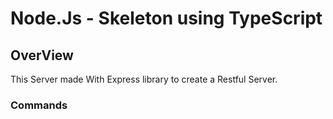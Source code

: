 # Node.Js - Skeleton using TypeScript


## OverView
This Server made With Express library to create a Restful Server.

### Commands
